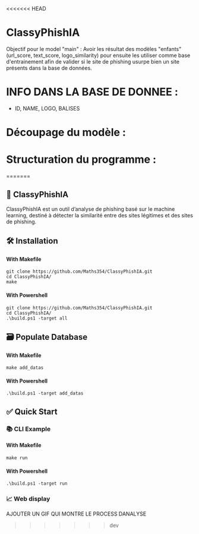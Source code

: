 <<<<<<< HEAD
# ClassyPhishIA

Objectif pour le model "main" : Avoir les résultat des modèles "enfants" (url_score, text_score, logo_similarity) pour ensuite les utiliser comme base d'entrainement afin de valider si le site de phishing usurpe bien un site présents dans la base de données.

# INFO DANS LA BASE DE DONNEE :
- ID, NAME, LOGO, BALISES

# Découpage du modèle :

# Structuration du programme :


=======
## 🤖 ClassyPhishIA

ClassyPhishIA est un outil d’analyse de phishing basé sur le machine learning, destiné à détecter la similarité entre des sites légitimes et des sites de phishing.

## 🛠️ Installation

#### With Makefile
```
git clone https://github.com/Maths354/ClassyPhishIA.git
cd ClassyPhishIA/
make
```

#### With Powershell
```
git clone https://github.com/Maths354/ClassyPhishIA.git
cd ClassyPhishIA/
.\build.ps1 -target all
```

## 🗃️ Populate Database

#### With Makefile 
```
make add_datas
```

#### With Powershell
```
.\build.ps1 -target add_datas
```

## ✅ Quick Start

### 📚 CLI Example

#### With Makefile 
```
make run
```

#### With Powershell
```
.\build.ps1 -target run
```

### 📈 Web display

AJOUTER UN GIF QUI MONTRE LE PROCESS DANALYSE
>>>>>>> dev
